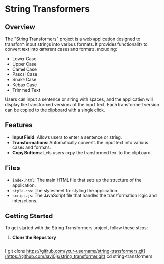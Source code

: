 # String Transformers

## Overview

The "String Transformers" project is a web application designed to transform input strings into various formats. It provides functionality to convert text into different cases and formats, including:

- Lower Case
- Upper Case
- Camel Case
- Pascal Case
- Snake Case
- Kebab Case
- Trimmed Text

Users can input a sentence or string with spaces, and the application will display the transformed versions of the input text. Each transformed version can be copied to the clipboard with a single click.

## Features

- **Input Field**: Allows users to enter a sentence or string.
- **Transformations**: Automatically converts the input text into various cases and formats.
- **Copy Buttons**: Lets users copy the transformed text to the clipboard.

## Files

- `index.html`: The main HTML file that sets up the structure of the application.
- `style.css`: The stylesheet for styling the application.
- `script.js`: The JavaScript file that handles the transformation logic and interactions.

## Getting Started

To get started with the String Transformers project, follow these steps:

1. **Clone the Repository**

   ```bash
  [ git clone https://github.com/your-username/string-transformers.git](https://github.com/ravi0js/string_transformer.git)
   cd string-transformers
